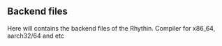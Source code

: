 ## Backend files
Here will contains the backend files of the Rhythin. Compiler for x86_64, aarch32/64 and etc